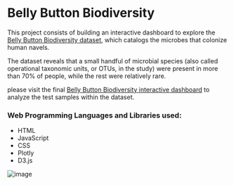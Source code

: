 # Belly Button Biodiversity

This project consists of building an interactive dashboard to explore the <a href="http://robdunnlab.com/projects/belly-button-biodiversity/" target="_blank">Belly Button Biodiversity dataset</a>, which catalogs the microbes that colonize human navels.

The dataset reveals that a small handful of microbial species (also called operational taxonomic units, or OTUs, in the study) were present in more than 70% of people, while the rest were relatively rare.

please visit the final <a href="https://eabouche.github.io/belly-button-challenge/" target="_blank" rel="noopener noreferrer">Belly Button Biodiversity interactive dashboard</a> to analyze the test samples within the dataset.

### Web Programming Languages and Libraries used:
- HTML
- JavaScript
- CSS
- Plotly
- D3.js
       
![image](https://user-images.githubusercontent.com/115383317/221377447-690e5782-6a27-4848-9f17-87a03cbe24fc.png)
